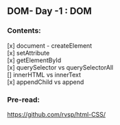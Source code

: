 ## DOM- Day -1 : DOM

### Contents:

[x] document - createElement  
[x] setAttribute  
[x] getElementById  
[x] querySelector vs querySelectorAll  
[] innerHTML vs innerText  
[x] appendChild vs append

### Pre-read:

https://github.com/rvsp/html-CSS/
